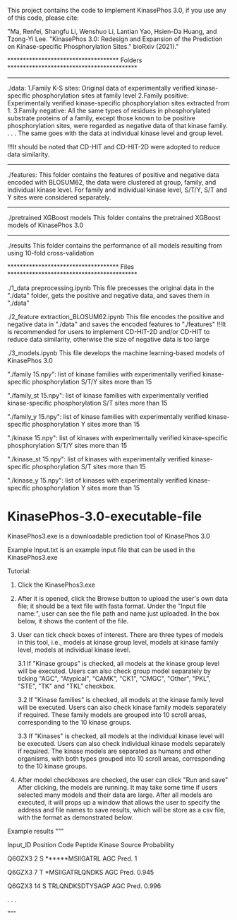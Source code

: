 
This project contains the code to implement KinasePhos 3.0, if you use any of this code, please cite:

"Ma, Renfei, Shangfu Li, Wenshuo Li, Lantian Yao, Hsien-Da Huang, and Tzong-Yi Lee. "KinasePhos 3.0: Redesign and Expansion of the Prediction on Kinase-specific Phosphorylation Sites." bioRxiv (2021)."

************************************ Folders ******************************************
******
./data:
  1.Family K-S sites: Original data of experimentally verified kinase-specific phosphorylation sites at family level
  2.Family positive: Experimentally verified kinase-specific phosphorylation sites extracted from 1. 
  3.Family negative: All the same types of residues in phosphorylated substrate proteins of a family, except those known to be positive phosphorylation sites, were regarded as negative data of that kinase family.
  .
  .
  .
 The same goes with the data at individual kinase level and group level.

 !!!It should be noted that CD-HIT and CD-HIT-2D were adopted to reduce data similarity.

******
./features:
 This folder contains the features of positive and negative data encoded with BLOSUM62, the data were clustered at group, family, and individual kinase level.
 For family and individual kinase level, S/T/Y, S/T and Y sites were considered separately.

******
./pretrained XGBoost models
 This folder contains the pretrained XGBoost models of KinasePhos 3.0

******
./results
 This folder contains the performance of all models resulting from using 10-fold cross-validation


************************************ Files ******************************************

./1_data preprocessing.ipynb
  This file precesses the original data in the "./data" folder, gets the positive and negative data, and saves them in "./data"


./2_feature extraction_BLOSUM62.ipynb
  This file encodes the positive and negative data in "./data" and saves the encoded features to "./features"
  !!!It is recommended for users to implement CD-HIT-2D and/or CD-HIT to reduce data similarity, otherwise the size of negative data is too large


./3_models.ipynb
  This file develops the machine learning-based models of KinasePhos 3.0


"./family 15.npy":     list of kinase families with experimentally verified kinase-specific phosphorylation S/T/Y sites more than 15

"./family_st 15.npy":  list of kinase families with experimentally verified kinase-specific phosphorylation S/T sites more than 15

"./family_y 15.npy":  list of kinase families with experimentally verified kinase-specific phosphorylation Y sites more than 15

"./kinase 15.npy":     list of kinases with experimentally verified kinase-specific phosphorylation S/T/Y sites more than 15

"./kinase_st 15.npy":  list of kinases with experimentally verified kinase-specific phosphorylation S/T sites more than 15

"./kinase_y 15.npy":  list of kinases with experimentally verified kinase-specific phosphorylation Y sites more than 15



# KinasePhos-3.0-executable-file

KinasePhos3.exe is a downloadable prediction tool of KinasePhos 3.0

Example Input.txt is an example input file that can be used in the KinasePhos3.exe

Tutorial:
1. Click the KinasePhos3.exe

2. After it is opened, click the Browse button to upload the user's own data file; it 
   should be a text file with fasta format. Under the "Input file name:", user can see
   the file path and name just uploaded. In the box below, it shows the content of the 
   file.

3. User can tick check boxes of interest.
   There are three types of models in this tool, i.e., models at kinase group level, 
   models at kinase family level, models at individual kinase level.

   3.1 If "Kinase groups" is checked, all models at the kinase group level will be executed. 
       Users can also check group model separately by ticking "AGC", "Atypical", "CAMK", "CK1",
      "CMGC", "Other", "PKL", "STE", "TK" and "TKL" checkbox.

   3.2 If "Kinase families" is checked, all models at the kinase family level will be executed.
       Users can also check kinase family models separately if required. These family models are
       grouped into 10 scroll areas, corresponding to the 10 kinase groups.

   3.3 If "Kinases" is checked, all models at the individual kinase level will be executed. 
       Users can also check individual kinase models separately if required. The kinase models are
       separated as humans and other organisms, with both types grouped into 10 scroll areas, 
       corresponding to the 10 kinase groups.

4. After model checkboxes are checked, the user can click "Run and save"
   After clicking, the models are running. It may take some time if users selected many models and 
   their data are large. After all models are executed, it will props up a window that allows the 
   user to specify the address and file names to save results, which will be store as a csv file, 
   with the format as demonstrated below.

Example results
"""

Input_ID	Position	Code	Peptide		Kinase	Source	Probability

Q6GZX3		2		S	******MSIIGATRL	AGC	Pred.	1

Q6GZX3		7		T	*MSIIGATRLQNDKS	AGC	Pred.	0.945

Q6GZX3		14		S	TRLQNDKSDTYSAGP	AGC	Pred.	0.996

.
.
.

"""
